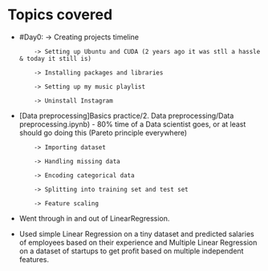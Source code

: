 # Topics covered

- #Day0:
          -> Creating projects timeline
          
          -> Setting up Ubuntu and CUDA (2 years ago it was stll a hassle & today it still is)
          
          -> Installing packages and libraries
          
          -> Setting up my music playlist
          
          -> Uninstall Instagram
          
- [Data preprocessing]Basics practice/2. Data preprocessing/Data preprocessing.ipynb) - 80% time of a Data scientist goes, or at least should go doing this (Pareto principle everywhere)

          -> Importing dataset
          
          -> Handling missing data
          
          -> Encoding categorical data
          
          -> Splitting into training set and test set
          
          -> Feature scaling
          
- Went through in and out of LinearRegression.
- Used simple Linear Regression on a tiny dataset and predicted salaries of employees based on their experience and 
          Multiple Linear Regression on a dataset of startups to get profit based on multiple independent features.
